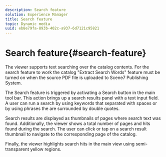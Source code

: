 ```yaml
---
description: Search feature
solution: Experience Manager
title: Search feature
topic: Dynamic media
uuid: eb8e79fa-893b-402c-a937-6d7121c95821
---
```


# Search feature{#search-feature}

The viewer supports text searching over the catalog contents. For the search feature to work the catalog "Extract Search Words" feature must be turned on when the source PDF file is uploaded to Scene7 Publishing System.

The Search feature is triggered by activating a Search button in the main tool bar. This action brings up a search results panel with a text input field. A user can run a search by using keywords that separated with spaces or by using phrases the are surrounded by double quotes.

Search results are displayed as thumbnails of pages where search text was found. Additionally, the viewer shows a total number of pages and hits found during the search. The user can click or tap on a search result thumbnail to navigate to the corresponding page of the catalog.

Finally, the viewer highlights search hits in the main view using semi-transparent yellow regions. 

